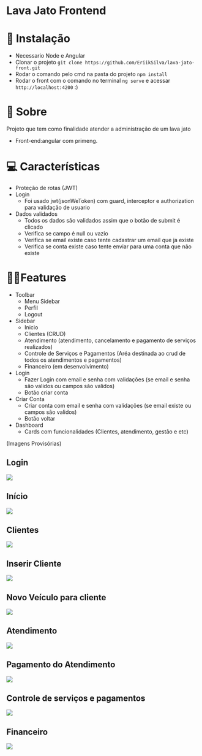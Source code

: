 # Lava Jato Frontend

# 💾 Instalação
- Necessario Node e Angular
- Clonar o projeto ```git clone https://github.com/EriikSilva/lava-jato-front.git```
- Rodar o comando pelo cmd na pasta do projeto ```npm install```
- Rodar o front com o comando no terminal ```ng serve``` e acessar ```http://localhost:4200``` :)

# 💬 Sobre
Projeto que tem como finalidade atender a administração de um lava jato
<br>
- Front-end:angular com primeng.

# 💻 Características
- Proteção de rotas (JWT)
- Login 
  - Foi usado jwt(jsonWeToken) com guard, interceptor e authorization para validação de usuario
- Dados validados
  - Todos os dados são validados assim que o botão de submit é clicado 
  - Verifica se campo é null ou vazio
  - Verifica se email existe caso tente cadastrar um email que ja existe
  - Verifica se conta existe caso tente enviar para uma conta que não existe

# 🐱‍👤Features
- Toolbar
  - Menu Sidebar
  - Perfil
  - Logout
- Sidebar
  - Inicio
  - Clientes (CRUD)
  - Atendimento (atendimento, cancelamento e pagamento de serviços realizados)
  - Controle de Serviços e Pagamentos (Aréa destinada ao crud de todos os atendimentos e pagamentos)
  - Financeiro (em desenvolvimento)
- Login
  - Fazer Login com email e senha com validações (se email e senha são validos ou campos são validos)
  - Botão criar conta
- Criar Conta
  - Criar conta com email e senha com validações (se email existe ou campos são validos)
  - Botão voltar
- Dashboard 
  - Cards com funcionalidades (Clientes, atendimento, gestão e etc)
 
(Imagens Provisórias)

<h2>Login</h2>
<img src="https://github.com/EriikSilva/lava-jato-front/assets/61124602/2b1fce67-595c-4b52-a9b1-4ec8ede7f4b6"/>

<h2>Início</h2>
<img src="https://github.com/EriikSilva/lava-jato-front/assets/61124602/2ebb5ec4-448a-4b4b-a8bf-db5e9dc4b1db"/>

<h2>Clientes</h2>
<img src="https://github.com/EriikSilva/lava-jato-front/assets/61124602/6dcf3db5-9d76-4789-829d-8b1a4eb8d80a" />

<h2>Inserir Cliente</h2>
<img src="https://github.com/EriikSilva/lava-jato-front/assets/61124602/b2753fb2-4313-4f1b-a538-59cf9048e8aa" />

<h2>Novo Veículo para cliente</h2>
<img src="https://github.com/EriikSilva/lava-jato-front/assets/61124602/4107024e-23e4-45ee-930f-4330af30f4b8" />

<h2>Atendimento</h2>
<img src="https://github.com/EriikSilva/lava-jato-front/assets/61124602/02f19bb5-a6a0-491d-9fd5-87bcf14bda7f"/>

<h2>Pagamento do Atendimento</h2>
<img src="https://github.com/EriikSilva/lava-jato-front/assets/61124602/5c5cd384-02bc-4d8f-b77e-ba14ebb60c14"/>

<h2>Controle de serviços e pagamentos</h2>
<img src="https://github.com/EriikSilva/lava-jato-front/assets/61124602/0eb9e879-6bb6-4d24-9753-83180df5eea2"/>

<h2>Financeiro</h2>
<img src="https://github.com/EriikSilva/lava-jato-front/assets/61124602/e5af16f9-b9a9-40e2-bf15-8ce1703d1f16"/>


